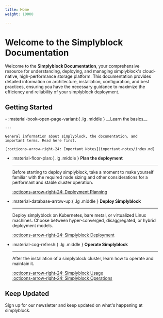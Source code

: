 ```yaml
---
title: Home
weight: 10000

---
```


# Welcome to the Simplyblock Documentation

Welcome to the **Simplyblock Documentation**, your comprehensive resource for understanding, deploying, and managing
simplyblock's cloud-native, high-performance storage platform. This documentation provides detailed information on
architecture, installation, configuration, and best practices, ensuring you have the necessary guidance to maximize
the efficiency and reliability of your simplyblock deployment.

## Getting Started

<div class="grid cards" markdown>
-   :material-book-open-page-variant:{ .lg .middle } __Learn the basics__

    ---

    General information about simplyblock, the documentation, and
    important terms. Read here first.

    [:octicons-arrow-right-24: Important Notes](important-notes/index.md)

- :material-floor-plan:{ .lg .middle } __Plan the deployment__

    ---

    Before starting to deploy simplyblock, take a moment to make yourself
    familiar with the required node sizing and other considerations for
    a performant and stable cluster operation.

    [:octicons-arrow-right-24: Deployment Planning](deployments/deployment-planning/index.md)

- :material-database-arrow-up:{ .lg .middle } __Deploy Simplyblock__

    ---

    Deploy simplyblock on Kubernetes, bare metal, or virtualized
    Linux machines. Choose between hyper-converged, disaggregated,
    or hybrid deployment models.

    [:octicons-arrow-right-24: Simplyblock Deployment](deployments/index.md)

- :material-cog-refresh:{ .lg .middle } __Operate Simplyblock__

    ---

    After the installation of a simplyblock cluster, learn how to
    operate and maintain it.

    [:octicons-arrow-right-24: Simplyblock Usage](usage/index.md)<br/>
    [:octicons-arrow-right-24: Simplyblock Operations](maintenance-operations/index.md)

</div>

## Keep Updated

Sign up for our newsletter and keep updated on what's happening at simplyblock.

<script charset="utf-8" type="text/javascript" src="//js-eu1.hsforms.net/forms/embed/v2.js"></script>
<script>
  hbspt.forms.create({
    portalId: "145570463",
    formId: "cbb58efc-4668-483b-a195-1d0ceab4bfb7",
    region: "eu1",
    onFormReady: function(form) {
      form[0].style.color = "#e2e4e9";
    }
  });
</script>
